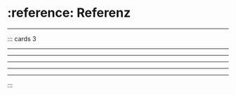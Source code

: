 # :reference: Referenz
---

::: cards 3
<VueBook name="diagram"/>

***
<VueBook name="python-ref"/>

***
<VueBook name="thonny"/>

***
<VueBook name="mu-editor"/>

***
<VueBook name="pgzero-ref"/>

***
<VueBook name="microbit-ref"/>
:::
